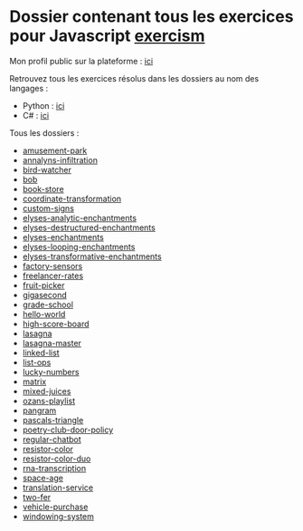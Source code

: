 # Dossier contenant tous les exercices pour Javascript [exercism](https://exercism.org/)

Mon profil public sur la plateforme : [ici](https://exercism.org/profiles/z3npr0g)

Retrouvez tous les exercices résolus dans les dossiers au nom des langages :

- Python : [ici](../python/)
- C# : [ici](../csharp/) 

Tous les dossiers : 

- [amusement-park](./amusement-park/)
- [annalyns-infiltration](./annalyns-infiltration/)
- [bird-watcher](./bird-watcher/)
- [bob](./bob)
- [book-store](./book-store/)
- [coordinate-transformation](./coordinate-transformation/)
- [custom-signs](./custom-signs/)
- [elyses-analytic-enchantments](./elyses-analytic-enchantments)
- [elyses-destructured-enchantments](./elyses-destructured-enchantments)
- [elyses-enchantments](./elyses-enchantments)
- [elyses-looping-enchantments](./elyses-looping-enchantments/)
- [elyses-transformative-enchantments](./elyses-transformative-enchantments/)
- [factory-sensors](./factory-sensors/)
- [freelancer-rates](./freelancer-rates/)
- [fruit-picker](./fruit-picker/)
- [gigasecond](./gigasecond/)
- [grade-school](./grade-school/)
- [hello-world](./hello-world/)
- [high-score-board](./high-score-board/)
- [lasagna](./lasagna/)
- [lasagna-master](./lasagna-master/)
- [linked-list](./linked-list/)
- [list-ops](./list-ops/)
- [lucky-numbers](./lucky-numbers/)
- [matrix](./matrix/)
- [mixed-juices](./mixed-juices/)
- [ozans-playlist](./ozans-playlist/)
- [pangram](./pangram/)
- [pascals-triangle](./pascals-triangle/)
- [poetry-club-door-policy](./poetry-club-door-policy/)
- [regular-chatbot](./regular-chatbot/)
- [resistor-color](./resistor-color/)
- [resistor-color-duo](./resistor-color-duo/)
- [rna-transcription](./rna-transcription/)
- [space-age](./space-age/)
- [translation-service](./translation-service/)
- [two-fer](./two-fer/)
- [vehicle-purchase ](./vehicle-purchase/)
- [windowing-system](./windowing-system/)
